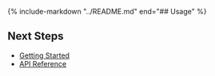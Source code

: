 {% include-markdown "../README.md" end="## Usage" %}

## Next Steps

- [Getting Started](guides/getting_started.md)
- [API Reference](api/regmap.md)

